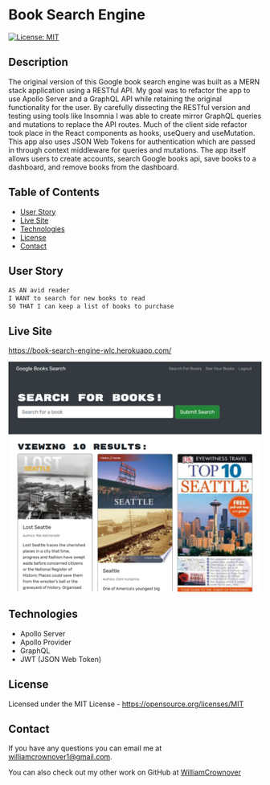 # Book Search Engine

[![License: MIT](https://img.shields.io/badge/License-MIT-yellow.svg)](https://opensource.org/licenses/MIT)

## Description

The original version of this Google book search engine was built as a MERN stack application using a RESTful API. My goal was to refactor the app to use Apollo Server and a GraphQL API while retaining the original functionality for the user. By carefully dissecting the RESTful version and testing using tools like Insomnia I was able to create mirror GraphQL queries and mutations to replace the API routes. Much of the client side refactor took place in the React components as hooks, useQuery and useMutation. This app also uses JSON Web Tokens for authentication which are passed in through context middleware for queries and mutations. The app itself allows users to create accounts, search Google books api, save books to a dashboard, and remove books from the dashboard.

## Table of Contents

- [User Story](#user-story)
- [Live Site](#live-site)
- [Technologies](#technologies)
- [License](#license)
- [Contact](#contact)

## User Story
```
AS AN avid reader
I WANT to search for new books to read
SO THAT I can keep a list of books to purchase
```

## Live Site

https://book-search-engine-wlc.herokuapp.com/

<img src="./assets/screenshot.jpg" width="1200" alt="Example of generated team profile webpage"/>

## Technologies

- Apollo Server
- Apollo Provider
- GraphQL
- JWT (JSON Web Token)

## License
Licensed under the MIT License - https://opensource.org/licenses/MIT

## Contact

If you have any questions you can email me at williamcrownover1@gmail.com.

You can also check out my other work on GitHub at [WilliamCrownover](https://github.com/WilliamCrownover)
